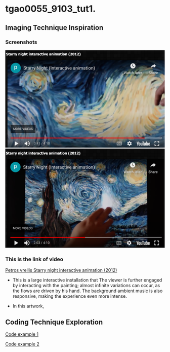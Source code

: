 # tgao0055_9103_tut1.

## Imaging Technique Inspiration 
### Screenshots

![Image of starry night 1](asset/Van%20Gogh1.png)
![Image of starry night 2](asset/Van%20Gogh2.png)

### This is the link of video 
[Petros vrellis Starry night interactive animation (2012)](http://artof01.com/vrellis/works/starry_night.html) 

- This is a large interactive installation that The viewer is further engaged by interacting with the painting; almost infinite variations can occur, as the flows are driven by his hand. The background ambient music is also responsive, making the experience even more intense.

- In this artwork, 





## Coding Technique Exploration
[Code example 1](https://openprocessihttps://openprocessing.org/sketch/2118181)

[Code example 2](https://openprocessing.org/sketch/2193076)

